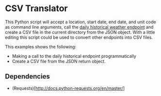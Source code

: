 # CSV Translator

This Python script will accept a location, start date, end date, and unit code as command line arguments, call the [daily historical weather endpoint](https://docs.clearag.com/documentation/Field_Weather_API/latest#_daily_historical_v1_2) and create a CSV file in the current directory from the JSON object. With a little editing this script could be used to convert other endpoints into CSV files.

This examples shows the following:
* Making a call to the daily historical endpoint programmatically
* Create a CSV file from the JSON return object.


## Dependencies
* (Requests)[http://docs.python-requests.org/en/master/]